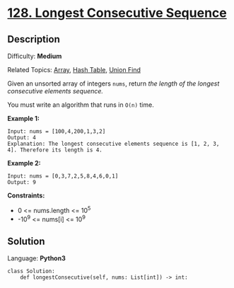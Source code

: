 # [128\. Longest Consecutive Sequence](https://leetcode.com/problems/longest-consecutive-sequence/)

## Description

Difficulty: **Medium**

Related Topics: [Array](https://leetcode.com/tag/array/), [Hash Table](https://leetcode.com/tag/hash-table/), [Union Find](https://leetcode.com/tag/union-find/)


Given an unsorted array of integers `nums`, return _the length of the longest consecutive elements sequence._

You must write an algorithm that runs in `O(n)` time.

**Example 1:**

```
Input: nums = [100,4,200,1,3,2]
Output: 4
Explanation: The longest consecutive elements sequence is [1, 2, 3, 4]. Therefore its length is 4.
```

**Example 2:**

```
Input: nums = [0,3,7,2,5,8,4,6,0,1]
Output: 9
```

**Constraints:**

*   0 <= nums.length <= 10<sup>5</sup>
*   -10<sup>9</sup> <= nums[i] <= 10<sup>9</sup>


## Solution

Language: **Python3**

```python3
class Solution:
    def longestConsecutive(self, nums: List[int]) -> int:
        
```
